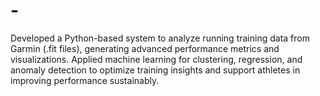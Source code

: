 # -
Developed a Python-based system to analyze running training data from Garmin (.fit files), generating advanced performance metrics and visualizations. Applied machine learning for clustering, regression, and anomaly detection to optimize training insights and support athletes in improving performance sustainably.
